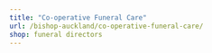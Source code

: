 ```yaml
---
title: "Co-operative Funeral Care"
url: /bishop-auckland/co-operative-funeral-care/
shop: funeral directors
---
```

